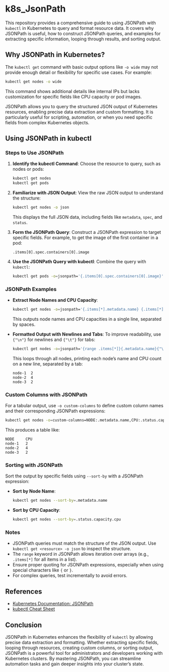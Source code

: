 # k8s_JsonPath

This repository provides a comprehensive guide to using JSONPath with `kubectl` in Kubernetes to query and format resource data. It covers why JSONPath is useful, how to construct JSONPath queries, and examples for extracting specific information, looping through results, and sorting output.

## Why JSONPath in Kubernetes?

The `kubectl get` command with basic output options like `-o wide` may not provide enough detail or flexibility for specific use cases. For example:
```bash
kubectl get nodes -o wide
```
This command shows additional details like internal IPs but lacks customization for specific fields like CPU capacity or pod images.

JSONPath allows you to query the structured JSON output of Kubernetes resources, enabling precise data extraction and custom formatting. It is particularly useful for scripting, automation, or when you need specific fields from complex Kubernetes objects.

## Using JSONPath in kubectl

### Steps to Use JSONPath

1. **Identify the kubectl Command**:
   Choose the resource to query, such as nodes or pods:
   ```bash
   kubectl get nodes
   kubectl get pods
   ```

2. **Familiarize with JSON Output**:
   View the raw JSON output to understand the structure:
   ```bash
   kubectl get nodes -o json
   ```
   This displays the full JSON data, including fields like `metadata`, `spec`, and `status`.

3. **Form the JSONPath Query**:
   Construct a JSONPath expression to target specific fields. For example, to get the image of the first container in a pod:
   ```text
   .items[0].spec.containers[0].image
   ```

4. **Use the JSONPath Query with kubectl**:
   Combine the query with `kubectl`:
   ```bash
   kubectl get pods -o=jsonpath='{.items[0].spec.containers[0].image}'
   ```

### JSONPath Examples

- **Extract Node Names and CPU Capacity**:
   ```bash
   kubectl get nodes -o=jsonpath='{.items[*].metadata.name} {.items[*].status.capacity.cpu}'
   ```
   This outputs node names and CPU capacities in a single line, separated by spaces.

- **Formatted Output with Newlines and Tabs**:
   To improve readability, use `{"\n"}` for newlines and `{"\t"}` for tabs:
   ```bash
   kubectl get nodes -o=jsonpath='{range .items[*]}{.metadata.name}{"\t"}{.status.capacity.cpu}{"\n"}{end}'
   ```
   This loops through all nodes, printing each node’s name and CPU count on a new line, separated by a tab:
   ```
   node-1  2
   node-2  4
   node-3  2
   ```

### Custom Columns with JSONPath

For a tabular output, use `-o custom-columns` to define custom column names and their corresponding JSONPath expressions:
```bash
kubectl get nodes -o=custom-columns=NODE:.metadata.name,CPU:.status.capacity.cpu
```
This produces a table like:
```
NODE     CPU
node-1   2
node-2   4
node-3   2
```

### Sorting with JSONPath

Sort the output by specific fields using `--sort-by` with a JSONPath expression:
- **Sort by Node Name**:
  ```bash
  kubectl get nodes --sort-by=.metadata.name
  ```
- **Sort by CPU Capacity**:
  ```bash
  kubectl get nodes --sort-by=.status.capacity.cpu
  ```

### Notes
- JSONPath queries must match the structure of the JSON output. Use `kubectl get <resource> -o json` to inspect the structure.
- The `range` keyword in JSONPath allows iteration over arrays (e.g., `.items[*]` for all items in a list).
- Ensure proper quoting for JSONPath expressions, especially when using special characters like `{` or `}`.
- For complex queries, test incrementally to avoid errors.

## References
- [Kubernetes Documentation: JSONPath](https://kubernetes.io/docs/reference/kubectl/jsonpath/)
- [kubectl Cheat Sheet](https://kubernetes.io/docs/reference/kubectl/cheatsheet/)

## Conclusion
JSONPath in Kubernetes enhances the flexibility of `kubectl` by allowing precise data extraction and formatting. Whether extracting specific fields, looping through resources, creating custom columns, or sorting output, JSONPath is a powerful tool for administrators and developers working with Kubernetes clusters. By mastering JSONPath, you can streamline automation tasks and gain deeper insights into your cluster’s state.

